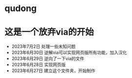 # qudong
# 这是一个放弃via的开始
* 2023年7月2日
  处理一些未知问题
* 2023年6月30日
  逆解via可以实现网页版所有功能，加入汉化
* 2023年6月29日
  逆向了一下via的文件
* 2023年6月28日
  实现网页版
* 2023年6月27日
  建立这个文件夹，开始制作